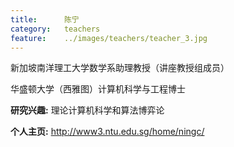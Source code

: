 ```yaml
---
title:		陈宁
category:	teachers
feature:	../images/teachers/teacher_3.jpg
---
```


<p>新加坡南洋理工大学数学系助理教授（讲座教授组成员） </p>
<p>华盛顿大学（西雅图）计算机科学与工程博士  </p>
<p><b>研究兴趣:</b> 理论计算机科学和算法博弈论 </p>
<p><b>个人主页:</b>
<a href="http://www3.ntu.edu.sg/home/ningc/">http://www3.ntu.edu.sg/home/ningc/</a></p>


